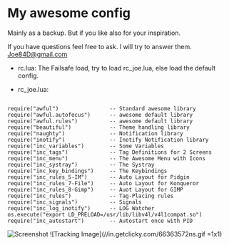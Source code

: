My awesome config
==============================

Mainly as a backup.
But if you like also for your inspiration.

If you have questions feel free to ask. I will try to answer them.
<Joe84D@gmail.com>

* rc.lua:
The Failsafe load, try to load rc_joe.lua, else load the default config.

* rc_joe.lua:
<pre><code>  
require("awful")				-- Standard awesome library
require("awful.autofocus")	    -- awesome default library
require("awful.rules")		    -- awesome default library
require("beautiful")  		    -- Theme handling library
require("naughty")			    -- Notification library
require("inotify")			    -- Inotify Notification library
require("inc_variables")		-- Some Variables
require("inc_tags")             -- Tag Definitions for 2 Screens
require("inc_menu")             -- The Awesome Menu with Icons
require("inc_systray")          -- The Systray
require("inc_key_bindings")     -- The Keybindings
require("inc_rules_5-IM")       -- Auto Layout for Pidgin
require("inc_rules_7-File")     -- Auto Layout for Konqueror
require("inc_rules_8-Gimp")     -- Auot Layout for GIMP
require("inc_rules")            -- Tag-Placing rules
require("inc_signals")          -- Signals
require("inc_log_inotify")      -- LOG Watcher
os.execute("export LD_PRELOAD=/usr/lib/libv4l/v4l1compat.so")
require("inc_autostart")        -- Autostart once with PID
</code></pre>
![Screenshot](/JoeD84/awesome/raw/master/_Screenshots/Screenshot_3.png)
![Tracking Image](//in.getclicky.com/66363572ns.gif =1x1)
